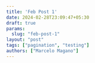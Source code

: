 ```yaml
---
title: 'Feb Post 1'
date: 2024-02-28T23:09:47+05:30
draft: true
params:
  slug: "feb-post-1"
layout: "post"
tags: ["pagination", "testing"]
authors: ["Marcelo Magano"]
---
```


